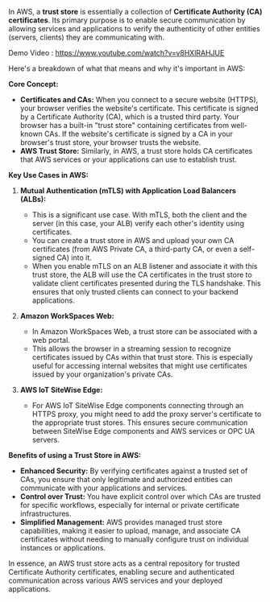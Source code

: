 In AWS, a **trust store** is essentially a collection of **Certificate Authority (CA) certificates**. Its primary purpose is to enable secure communication by allowing services and applications to verify the authenticity of other entities (servers, clients) they are communicating with.

Demo Video : https://www.youtube.com/watch?v=v8HXlRAHJUE

Here's a breakdown of what that means and why it's important in AWS:

**Core Concept:**

* **Certificates and CAs:** When you connect to a secure website (HTTPS), your browser verifies the website's certificate. This certificate is signed by a Certificate Authority (CA), which is a trusted third party. Your browser has a built-in "trust store" containing certificates from well-known CAs. If the website's certificate is signed by a CA in your browser's trust store, your browser trusts the website.
* **AWS Trust Store:** Similarly, in AWS, a trust store holds CA certificates that AWS services or your applications can use to establish trust.

**Key Use Cases in AWS:**

1.  **Mutual Authentication (mTLS) with Application Load Balancers (ALBs):**
    * This is a significant use case. With mTLS, both the client and the server (in this case, your ALB) verify each other's identity using certificates.
    * You can create a trust store in AWS and upload your own CA certificates (from AWS Private CA, a third-party CA, or even a self-signed CA) into it.
    * When you enable mTLS on an ALB listener and associate it with this trust store, the ALB will use the CA certificates in the trust store to validate client certificates presented during the TLS handshake. This ensures that only trusted clients can connect to your backend applications.

2.  **Amazon WorkSpaces Web:**
    * In Amazon WorkSpaces Web, a trust store can be associated with a web portal.
    * This allows the browser in a streaming session to recognize certificates issued by CAs within that trust store. This is especially useful for accessing internal websites that might use certificates issued by your organization's private CAs.

3.  **AWS IoT SiteWise Edge:**
    * For AWS IoT SiteWise Edge components connecting through an HTTPS proxy, you might need to add the proxy server's certificate to the appropriate trust stores. This ensures secure communication between SiteWise Edge components and AWS services or OPC UA servers.

**Benefits of using a Trust Store in AWS:**

* **Enhanced Security:** By verifying certificates against a trusted set of CAs, you ensure that only legitimate and authorized entities can communicate with your applications and services.
* **Control over Trust:** You have explicit control over which CAs are trusted for specific workflows, especially for internal or private certificate infrastructures.
* **Simplified Management:** AWS provides managed trust store capabilities, making it easier to upload, manage, and associate CA certificates without needing to manually configure trust on individual instances or applications.

In essence, an AWS trust store acts as a central repository for trusted Certificate Authority certificates, enabling secure and authenticated communication across various AWS services and your deployed applications.
